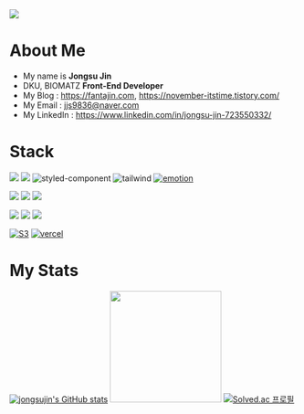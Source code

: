 <img src="https://capsule-render.vercel.app/api?type=waving&color=87CEFA&height=150&section=header" />

# About Me
 - My name is <b>Jongsu Jin</b>
 - DKU, BIOMATZ <b>Front-End Developer</b>
 - My Blog : https://fantajin.com,  https://november-itstime.tistory.com/
 - My Email : jjs9836@naver.com
 - My LinkedIn : https://www.linkedin.com/in/jongsu-jin-723550332/
# Stack
  <img src="https://img.shields.io/badge/html5-E34F26?style=for-the-badge&logo=html5&logoColor=white"> <img src="https://img.shields.io/badge/css-1572B6?style=for-the-badge&logo=css3&logoColor=white"> <img src="https://img.shields.io/badge/styled%20components-DB7093?style=for-the-badge&logo=styled-components&logoColor=white" alt="styled-component" /> <img src="https://img.shields.io/badge/Tailwind%20CSS-06B6D4?style=for-the-badge&logo=Tailwind%20CSS&logoColor=white" alt="tailwind" /> [![emotion](https://img.shields.io/badge/Emotion-D36AC2?style=for-the-badge&logo=npm&logoColor=white)](https://emotion.sh/docs/introduction)
  
  <img src="https://img.shields.io/badge/javascript-F7DF1E?style=for-the-badge&logo=javascript&logoColor=black">  <img src="https://img.shields.io/badge/typescript-3178C6?style=for-the-badge&logo=typescript&logoColor=white"> <img src="https://img.shields.io/badge/Python-3776AB?style=for-the-badge&logo=Python&logoColor=white">
  
   <img src="https://img.shields.io/badge/react-61DAFB?style=for-the-badge&logo=react&logoColor=black"> <img src="https://img.shields.io/badge/nextjs-000000?style=for-the-badge&logo=next.js&logoColor=white"> <img src="https://img.shields.io/badge/firebase-FFCA28?style=for-the-badge&logo=firebase&logoColor=white">

  [![S3](https://img.shields.io/badge/S3-569a31?style=for-the-badge&logo=amazon%20s3&logoColor=white)](https://aws.amazon.com/ko/pm/serv-s3/?gclid=CjwKCAiApuCrBhAuEiwA8VJ6Jl02QmBhMOFD1aPum50h2U6AtblUAuKmCxlEnftTJtvYUDMJnm4LYxoCu4kQAvD_BwE&trk=919c3162-c8f1-4d4c-baec-33fb3fcc1988&sc_channel=ps&ef_id=CjwKCAiApuCrBhAuEiwA8VJ6Jl02QmBhMOFD1aPum50h2U6AtblUAuKmCxlEnftTJtvYUDMJnm4LYxoCu4kQAvD_BwE:G:s&s_kwcid=AL!4422!3!536452699328!e!!g!!s3!11547526035!116491964390) [![vercel](https://img.shields.io/badge/Vercel-000000?style=for-the-badge&logo=vercel&logoColor=white)](https://vercel.com/)

# My Stats
[![jongsujin's GitHub stats](https://github-readme-stats.vercel.app/api?username=jongsujin)](https://github.com/jongsujin/github-readme-stats)
<a href="https://github.com/imysh578"><img  style="height:195px" src="https://github-readme-stats.vercel.app/api/top-langs/?username=imysh578&layout=compact&theme=nord" /></a> 
[![Solved.ac
프로필](http://mazassumnida.wtf/api/generate_badge?boj=jjs9836)](https://solved.ac/jjs9836)
